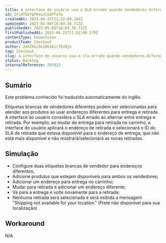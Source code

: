 ```yaml
---
title: A interface do usuário usa o SLA errado quando vendedores diferentes são selecionados para entrega e coleta
id: 1FidTQU7qfHsuJLUbPTe7w
createdAt: 2023-04-25T21:52:00.104Z
updatedAt: 2023-05-08T18:04:36.712Z
publishedAt: 2023-05-08T18:04:36.712Z
firstPublishedAt: 2023-04-25T21:52:00.579Z
contentType: knownIssue
productTeam: Checkout
author: 2mXZkbi0oi061KicTExNjo
tag: Checkout
slug: a-interface-do-usuario-usa-o-sla-errado-quando-vendedores-diferentes-sao-selecionados-para-entrega-e-coleta
status: Backlog
internalReference: 797023
---
```


## Sumário

<div class="alert alert-info">
  <p>Este problema conhecido foi traduzido automaticamente do inglês.</p>
</div>


Etiquetas brancas de vendedores diferentes podem ser selecionadas para atender aos produtos ao usar endereços diferentes para entrega e retirada. A interface do usuário considera o SLA errado ao alternar entre entrega e retirada.
Por exemplo, ao mudar de entrega para retirada no carrinho, a interface do usuário aplicará o endereço de retirada e selecionará o ID do SLA de retirada que estava disponível para o endereço de entrega, que não está mais disponível e não mostrará/selecionará as novas retiradas.

## Simulação



- Configure duas etiquetas brancas de vendedor para endereços diferentes;
- Adicione produtos que estejam disponíveis para ambos os vendedores;
- Adicionar um endereço para entrega no carrinho;
- Mudar para retirada e adicionar um endereço diferente;
- Vá para a entrega e volte novamente para a retirada;
- Nenhuma retirada será selecionada e será exibida a mensagem "Shipping not available for your location." (Frete não disponível para sua localização)

## Workaround


N/A




